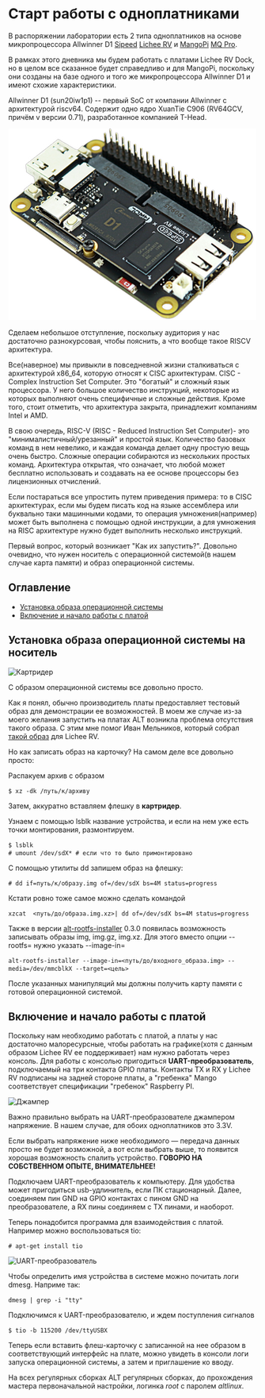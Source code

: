 # Старт работы с одноплатниками

В распоряжении лаборатории есть 2 типа одноплатников на основе микропроцессора Allwinner D1 [Sipeed](https://www.sipeed.com/) [Lichee RV](https://wiki.sipeed.com/hardware/en/lichee/RV/RV.html) и [MangoPi](https://mangopi.org) [MQ Pro](https://mangopi.org/mangopi_mqpro).

В рамках этого дневника мы будем работать с платами Lichee RV Dock, но в целом все сказанное будет справедливо и для MangoPi, поскольку они созданы на базе одного и того же микропроцессора Allwinner D1 и имеют схожие характеристики.

Allwinner D1 (sun20iw1p1) -- первый SoC от компании Allwinner с архитектурой riscv64. Содержит одно ядро XuanTie C906 (RV64GCV, причём v версии 0.71), разработанное компанией T-Head.

![Lichee RV Dock](/pictures/RV-Dock.jpg)

Сделаем небольшое отступление, поскольку аудитория у нас достаточно разнокурсовая, чтобы пояснить, а что вообще такое RISCV архитектура.

Все(наверное) мы привыкли в повседневной жизни сталкиваться с архитектурой x86_64, которую относят к CISC архитектурам. CISC - Complex Instruction Set Computer. Это "богатый" и сложный язык процессора. У него большое количество инструкций, некоторые из которых выполняют очень специфичные и сложные действия. Кроме того, стоит отметить, что архитектура закрыта, принадлежит компаниям Intel и AMD.

В свою очередь, RISC-V (RISC - Reduced Instruction Set Computer)- это "минималистичный/урезанный" и простой язык. Количество базовых команд в нем невелико, и каждая команда делает одну простую вещь очень быстро. Сложные операции собираются из нескольких простых команд. Архитектура открытая, что означает, что любой может бесплатно использовать и создавать на ее основе процессоры без лицензионных отчислений.

Если постараться все упростить путем приведения примера: то в CISC архитектурах, если мы будем писать код на языке ассемблера или буквально таки машинными кодами, то операция умножения(например) может быть выполнена с помощью одной инструкции, а для умножения на RISC архитектуре нужно будет выполнить несколько инструкций.

Первый вопрос, который возникает "Как их запустить?".  Довольно очевидно, что нужен носитель с операционной системой(в нашем случае карта памяти) и образ операционной системы.

## Оглавление

- [Установка образа операционной системы](#install)
- [Включение и начало работы с платой](#boot)

<a name="install"></a>

## Установка образа операционной системы на носитель 
![Картридер](/pictures/картридер.jpg)

С образом операционной системы все довольно просто. 

Как я понял, обычно производитель платы предоставляет тестовый образ для демонстрации ее возможностей. В моем же случае из-за моего желания запустить на платах ALT возникла проблема отсутствия такого образа. С этим мне помог Иван Мельников, который собрал [такой образ](https://ftp.altlinux.org/pub/people/iv/images/riscv64/regular-sunxi-riscv64/) для Lichee RV.

Но как записать образ на карточку? На самом деле все довольно просто:

Распакуем архив с образом

```
$ xz -dk /путь/к/архиву
```

Затем, аккуратно вставляем флешку в **картридер**.

Узнаем с помощью lsblk название устройства, и если на нем уже есть точки монтирования, размонтируем.

```
$ lsblk
# umount /dev/sdX* # если что то было примонтировано
```

С помощью утилиты dd запишем образ на флешку:

```
# dd if=путь/к/образу.img of=/dev/sdX bs=4M status=progress
```

Кстати ровно тоже самое можно сделать командой
```
xzcat  <путь/до/образа.img.xz>| dd of=/dev/sdX bs=4M status=progress
```
Также в версии [alt-rootfs-installer](https://www.altlinux.org/Write/rootfs) 0.3.0 появилась возможность записывать образы img, img.gz, img.xz. Для этого вместо опции --rootfs= нужно указать --image-in=

```
alt-rootfs-installer --image-in=<путь/до/входного_образа.img> --media=/dev/mmcblkX --target=<цель>
```

После указанных манипуляций мы должны получить карту памяти с готовой операционной системой.

<a name="boot"></a>

## Включение и начало работы с платой 

Поскольку нам необходимо работать с платой, а платы у нас достаточно малоресурсные, чтобы работать на графике(хотя с данным образом Lichee RV ее поддерживает) нам нужно работать через консоль. Для работы с консолью пригодиться **UART-преобразователь**, подключаемый на три контакта  GPIO платы. Контакты TX и RX у Lichee RV подписаны на задней стороне платы, а "гребенка" Mango соответствует спецификации "гребенок" Raspberry PI.

![Джампер](/pictures/джампер%20на%20перехооднике.jpg)

Важно правильно выбрать на UART-преобразователе джампером напряжение. В нашем случае, для обоих одноплатников это 3.3V. 

Если выбрать напряжение ниже необходимого — передача данных просто не будет возможной, а вот если выбрать выше, то появится хорошая возможность спалить устройство. **ГОВОРЮ НА СОБСТВЕННОМ ОПЫТЕ, ВНИМАТЕЛЬНЕЕ!**

Подключаем UART-преобразователь к компьютеру. Для удобства может пригодиться usb-удлинитель, если ПК стационарный. Далее, соединяем пин GND на GPIO контактах с пином GND на преобразователе, а RX пины соединяем с TX пинами, и наоборот.

Теперь понадобится программа для взаимодействия с платой. Например можно воспользоваться tio:

```
# apt-get install tio
```

![UART-преобразователь](/pictures/соелинение%20переходника%20с%20GPIO%20ПЛАТЫ.jpg)

Чтобы определить имя устройства в системе можно почитать логи dmesg. Наприме так:

```
dmesg | grep -i "tty"
```

Подключимся к UART-преобразователю, и ждем поступления сигналов

```
$ tio -b 115200 /dev/ttyUSBX
```

Теперь если вставить флеш-карточку с записанной на нее образом в соответствующий интерфейс на плате, можно увидеть в консоли логи запуска операционной системы, а затем и приглашение ко вводу.

На всех регулярных сборках ALT регулярных сборках, до прохождения мастера первоначальной настройки, логинка *root* с паролем *altlinux*.